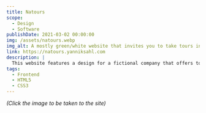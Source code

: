 ```yaml
---
title: Natours
scope:
  - Design
  - Software
publishDate: 2021-03-02 00:00:00
img: /assets/natours.webp
img_alt: A mostly green/white website that invites you to take tours into nature
link: https://natours.yanniksahl.com
description: |
  This website features a design for a fictional company that offers tours into Nature.
tags:
  - Frontend
  - HTML5
  - CSS3
---
```


_(Click the image to be taken to the site)_
